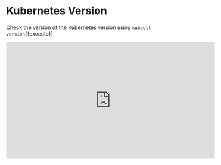 
# Kubernetes Version

Check the version of the Kubernetes version using  `kubectl version`{{execute}}.

<iframe width="560" height="315" src="https://www.youtube-nocookie.com/embed/lBepFNjBW_U" frameborder="0" allow="accelerometer; autoplay; encrypted-media; gyroscope; picture-in-picture" allowfullscreen></iframe>
